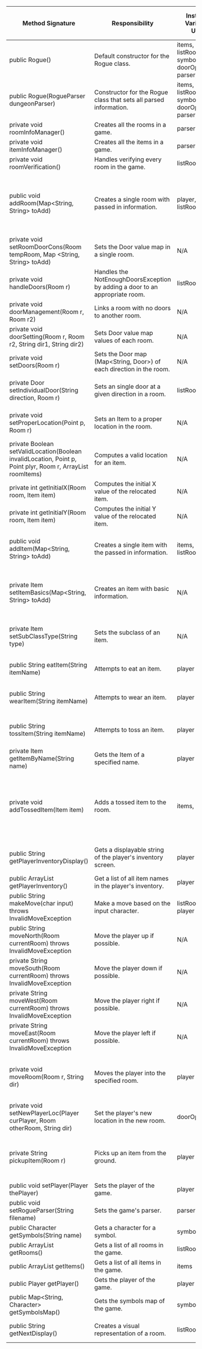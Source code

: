 | Method Signature | Responsibility | Instance Variables Used | Other Class Methods Called | Objects Used With Method Calls | Lines of Code |
|-|-|-|-|-|-|
| public Rogue() | Default constructor for the Rogue class. | items, listRooms, symbolsMap, doorOpposites, parser, player | N/A | N/A | 7 |
| public Rogue(RogueParser dungeonParser) | Constructor for the Rogue class that sets all parsed information. | items, listRooms, symbolsMap, doorOpposites, parser, player | RogueParser.getSymbols(), roomInfoManager(), itemInfoManager(), roomVerification() | RogueParser | 16 |
| private void roomInfoManager() | Creates all the rooms in a game. | parser | RogueParser.nextRoom(), addRoom() | RogueParser | 7 |
| private void itemInfoManager() | Creates all the items in a game. | parser | RogueParser.nextItem(), addItem() | RogueParser | 7 |
| private void roomVerification() | Handles verifying every room in the game. | listRooms | Room.verifyRoom(), setDoors(), handleDoors() | Room | 12 |
| public void addRoom(Map<String, String> toAdd) | Creates a single room with passed in information. | player, listRooms | Room.setPlayer(), Room.setRogue(), Room.setId(), Room.setWidth(), Room.setHeight(), Room.setPlayerRoom(), Player.setCurrentRoom(), setRoomDoorCons() | Player, Rogue, Room | 15 |
| private void setRoomDoorCons(Room tempRoom, Map <String, String> toAdd) | Sets the Door value map in a single room. | N/A | Room.setDoor() | Room | 12 |
| private void handleDoors(Room r) | Handles the NotEnoughDoorsException by adding a door to an appropriate room. | listRooms | Room.getDoorLocation(), doorManagement() | Room | 18 |
| private void doorManagement(Room r, Room r2) | Links a room with no doors to another room. | N/A | Room.getDoorLocation(), doorSetting(), setDoors() | Room | 13 |
| private void doorSetting(Room r, Room r2, String dir1, String dir2) | Sets Door value map values of each room. | N/A | Room.setDoor(), Room.getId(), Room.getHeight() | Room | 11 |
| private void setDoors(Room r) | Sets the Door map (Map<String, Door>) of each direction in the room. | N/A | Room.setDoorLocation(), setIndividualDoor() | Room | 8 |
| private Door setIndividualDoor(String direction, Room r) | Sets an single door at a given direction in a room. | listRooms | Room.getDoorLocation, Door.connectRoom(), Door.setIdConRoom(), Door.connectRoom() | Room, Door | 10 |
| private void setProperLocation(Point p, Room r) | Sets an Item to a proper location in the room. | N/A | Room.getPlayer(), Room.getRoomItems(), Player.getXyLocation(), setValidLocation() | Room, Player | 10 |
| private Boolean setValidLocation(Boolean invalidLocation, Point p, Point plyr, Room r, ArrayList<Item> roomItems) | Computes a valid location for an item. | N/A | Room.getWidth(), Room.getHeight(), Item.getXyLocation() | Room, Item | 20 |
| private int getInitialX(Room room, Item item) | Computes the initial X value of the relocated item. | N/A | Room.getWidth(), Item.getXyLocation() | Room, Item | 7 |
| private int getInitialY(Room room, Item item) | Computes the initial Y value of the relocated item. | N/A | Room.getHeight(), Item.getXyLocation() | Room, Item | 7 |
| public void addItem(Map<String, String> toAdd) | Creates a single item with the passed in information. | items, listRooms | Item.setXyLocation(), Item.setRoomId(), Room.addItem(), setItemBasics(), setProperLocation() | Item, Room | 20 |
| private Item setItemBasics(Map<String, String> toAdd) | Creates an item with basic information. | N/A | Item.setId(), Item.setName(), Item.setType(), Item.setDescription(), Item.setDisplayCharacter(), setSubClassType(), getSymbols() | Item | 9 |
| private Item setSubClassType(String type) | Sets the subclass of an item. | N/A | N/A | Potion, Food, Magic, SmallFood, Clothing, Ring, Item | 18 |
| public String eatItem(String itemName) | Attempts to eat an item. | player | Player.removeItemInventory(), Food.eat(), Potion.eat(), getItemByName() | Item, Food, Potion | 13 |
| public String wearItem(String itemName) | Attempts to wear an item. | player | Player.removeItemInventory(), Player.addItemEquipped(), Clothing.wear(), Ring.wear(), getItemByName() | Item, Player, Clothing, Ring | 15 |
| public String tossItem(String itemName) | Attempts to toss an item. | player | Player.removeItemInventory(), SmallFood.toss(), Potion.toss(), getItemByName() | Item, Player, SmallFood, Potion | 15 |
| private Item getItemByName(String name) | Gets the Item of a specified name. | player | Item.getName(), Player.getInventory() | Item, Player | 9 |
| private void addTossedItem(Item item) | Adds a tossed item to the room. | items, player | Player.getCurrentRoom(), Room.getPlayer(), Room.getId(), Room.addItem(), Item.setXyLocation(), Item.setRoomId(), Item.setCurrentRoom(), Item.getXyLocation(), setProperLocation() | Item, Room, Player | 20 |
| public String getPlayerInventoryDisplay() | Gets a displayable string of the player's inventory screen. | player | Player.getInventory(), Player.getEquipped(), Item.getDisplayCharacter(), Item.getName() | Player, Item | 13 |
| public ArrayList<String> getPlayerInventory() | Get a list of all item names in the player's inventory. | player | Player.getInventory(), Item.getName() | Player, Item | 8 |
| public String makeMove(char input) throws InvalidMoveException | Make a move based on the input character. | listRooms, player | Room.isPlayerInRoom(), Player.setCurrentRoom() | Room, Player | 20 |
| public String moveNorth(Room currentRoom) throws InvalidMoveException | Move the player up if possible. | N/A | Player.setXyLocation, Room.getPlayer(), Room.getDoorLocation(), moveRoom(), pickupItem() | Room, Player | 13 |
| private String moveSouth(Room currentRoom) throws InvalidMoveException | Move the player down if possible. | N/A | Player.setXyLocation, Room.getPlayer(), Room.getDoorLocation(), moveRoom(), pickupItem() | Room, Player | 13 |
| private String moveWest(Room currentRoom) throws InvalidMoveException | Move the player right if possible. | N/A | Player.setXyLocation, Room.getPlayer(), Room.getDoorLocation(), moveRoom(), pickupItem() | Room, Player | 13 |
| private String moveEast(Room currentRoom) throws InvalidMoveException | Move the player left if possible. | N/A | Player.setXyLocation, Room.getPlayer(), Room.getDoorLocation(), moveRoom(), pickupItem() | Room, Player | 13 |
| private void moveRoom(Room r, String dir) | Moves the player into the specified room. | player | Player.setCurrentRoom(), Player.getXyLocation(), Room.getPlayer(), Room.getDoor(), Door.getOtherRoom(), setNewPlayerLoc() | Player, Room, Door | 9 |
| private void setNewPlayerLoc(Player curPlayer, Room otherRoom, String dir) | Set the player's new location in the new room. | doorOpposites | Room.getDoorLocation(), Room.getHeight(), Room.getWidth(), Player.setXyLocation() | Room, Player | 17 |
| private String pickupItem(Room r) | Picks up an item from the ground. | player | Room.getRoomItems(), Room.getPlayer(), Room.setRoomItems(), Player.getXyLocation(), Player.addItemInventory(), Item.getXyLocation() | Room, Player, Item | 17 |
| public void setPlayer(Player thePlayer) | Sets the player of the game. | player | N/A | N/A | 3 |
| public void setRogueParser(String filename) | Sets the game's parser. | parser | N/A | N/A | 3 |
| public Character getSymbols(String name) | Gets a character for a symbol. | symbolsMap | N/A | N/A | 3 |
| public ArrayList<Room> getRooms() | Gets a list of all rooms in the game. | listRooms | N/A | N/A | 3 |
| public ArrayList<Item> getItems() | Gets a list of all items in the game. | items | N/A | N/A | 3 |
| public Player getPlayer() | Gets the player of the game. | player | N/A | N/A | 3 |
| public Map<String, Character> getSymbolsMap() | Gets the symbols map of the game. | symbolsMap | N/A | N/A | 3 |
| public String getNextDisplay() | Creates a visual representation of a room. | listRooms | Room.setPlayerRoom(), Room.isPlayerInRoom(), Room.displayRoom() | Room | 10 |
